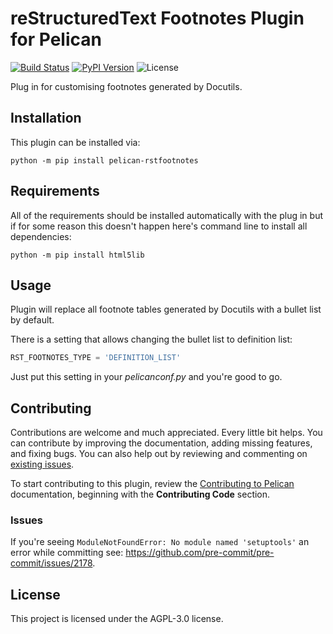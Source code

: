 # reStructuredText Footnotes Plugin for Pelican

[![Build Status](https://img.shields.io/github/workflow/status/pelican-plugins/pelican-rstfootnotes/build)](https://github.com/jwierzbi/pelican-rstfootnotes/actions)
[![PyPI Version](https://img.shields.io/pypi/v/pelican-rstfootnotes)](https://pypi.org/project/pelican-rstfootnotes/)
![License](https://img.shields.io/pypi/l/pelican-rstfootnotes?color=blue)

Plug in for customising footnotes generated by Docutils.

## Installation

This plugin can be installed via:

    python -m pip install pelican-rstfootnotes

## Requirements

All of the requirements should be installed automatically with the plug in but
if for some reason this doesn't happen here's command line to install all
dependencies:

    python -m pip install html5lib

## Usage

Plugin will replace all footnote tables generated by Docutils with a bullet
list by default.

There is a setting that allows changing the bullet list to definition list:

```python
RST_FOOTNOTES_TYPE = 'DEFINITION_LIST'
```

Just put this setting in your *pelicanconf.py* and you're good to go.

## Contributing

Contributions are welcome and much appreciated. Every little bit helps. You can
contribute by improving the documentation, adding missing features, and fixing
bugs. You can also help out by reviewing and commenting on [existing issues][].

To start contributing to this plugin, review the [Contributing to Pelican][]
documentation, beginning with the **Contributing Code** section.

[existing issues]: https://github.com/jwierzbi/pelican-rstfootnotes/issues
[Contributing to Pelican]: https://docs.getpelican.com/en/latest/contribute.html

### Issues

If you're seeing `ModuleNotFoundError: No module named 'setuptools'` an error
while committing see: https://github.com/pre-commit/pre-commit/issues/2178.

## License

This project is licensed under the AGPL-3.0 license.
